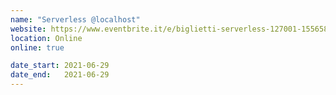 ```yaml
---
name: "Serverless @localhost"
website: https://www.eventbrite.it/e/biglietti-serverless-127001-155658479703
location: Online
online: true

date_start: 2021-06-29
date_end:   2021-06-29
---
```

